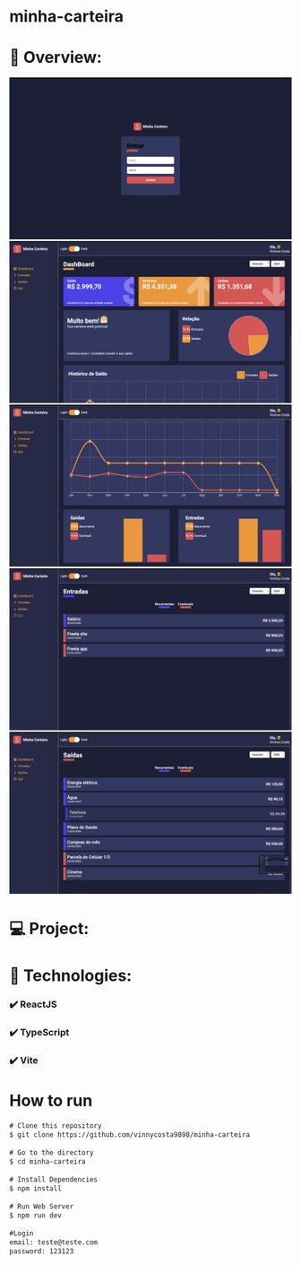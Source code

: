 # minha-carteira

# 📸 Overview:

![](./.github/photo1.png)
![](./.github/photo2.png)
![](./.github/photo3.png)
![](./.github/photo4.png)
![](./.github/photo5.png)


# 💻 Project:

# 🚀 Technologies:
### ✔️ ReactJS
### ✔️ TypeScript
### ✔️ Vite


# How to run

```
# Clone this repository
$ git clone https://github.com/vinnycosta9898/minha-carteira

# Go to the directory
$ cd minha-carteira

# Install Dependencies
$ npm install

# Run Web Server
$ npm run dev

#Login
email: teste@teste.com
password: 123123
